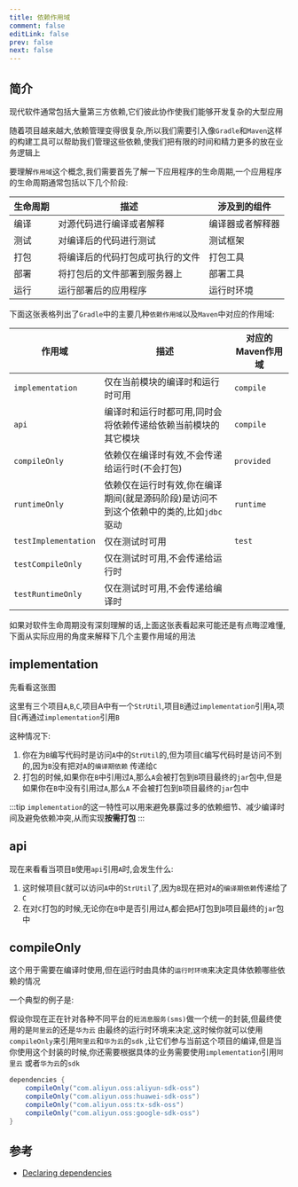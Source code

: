 ```yaml
---
title: 依赖作用域
comment: false
editLink: false
prev: false
next: false
---
```


<script setup lang="ts">
const images1 = [{src:'https://cdn.jsdelivr.net/gh/hhypygy/images@master/20231227/1.1cqg54mxo5eo.svg',alt:''}]
const images2 = [{src:'https://cdn.jsdelivr.net/gh/hhypygy/images@master/20231227/2.5tzampruofc0.svg',alt:''}]

</script>

## 简介

现代软件通常包括大量第三方依赖,它们彼此协作使我们能够开发复杂的大型应用

随着项目越来越大,依赖管理变得很复杂,所以我们需要引入像`Gradle`和`Maven`这样的构建工具可以帮助我们管理这些依赖,使我们把有限的时间和精力更多的放在业务逻辑上

要理解`作用域`这个概念,我们需要首先了解一下应用程序的生命周期,一个应用程序的生命周期通常包括以下几个阶段:

| 生命周期 | 描述               | 涉及到的组件   |
|------|------------------|----------|
| 编译   | 对源代码进行编译或者解释     | 编译器或者解释器 |
| 测试   | 对编译后的代码进行测试      | 测试框架     |
| 打包   | 将编译后的代码打包成可执行的文件 | 打包工具     |
| 部署   | 将打包后的文件部署到服务器上   | 部署工具     |
| 运行   | 运行部署后的应用程序       | 运行时环境    |

下面这张表格列出了`Gradle`中的主要几种`依赖作用域`以及`Maven`中对应的作用域:

| 作用域                  | 描述                                               | 对应的Maven作用域 |
|----------------------|--------------------------------------------------|-------------|
| `implementation`     | 仅在当前模块的编译时和运行时可用                                 | `compile`   |
| `api`                | 编译时和运行时都可用,同时会将依赖传递给依赖当前模块的其它模块                  | `compile`   |
| `compileOnly`        | 依赖仅在编译时有效,不会传递给运行时(不会打包)                         | `provided`  |
| `runtimeOnly`        | 依赖仅在运行时有效,你在编译期间(就是源码阶段)是访问不到这个依赖中的类的,比如`jdbc`驱动 | `runtime`   |
| `testImplementation` | 仅在测试时可用                                          | `test`      |
| `testCompileOnly`    | 仅在测试时可用,不会传递给运行时                                 |             |
| `testRuntimeOnly`    | 仅在测试时可用,不会传递给编译时                                 |             |

如果对软件生命周期没有深刻理解的话,上面这张表看起来可能还是有点晦涩难懂,下面从实际应用的角度来解释下几个主要作用域的用法

## implementation

先看看这张图

<ImageRenderer :value="images1" />

这里有三个项目`A`,`B`,`C`,项目A中有一个`StrUtil`,项目`B`通过`implementation`引用`A`,项目`C`再通过`implementation`引用`B`

这种情况下:

1. 你在为`B`编写代码时是访问`A`中的`StrUtil`的,但为项目`C`编写代码时是访问不到的,因为`B`没有把对`A`的`编译期依赖`
   传递给`C`
2. 打包的时候,如果你在`B`中引用过`A`,那么`A`会被打包到`B`项目最终的`jar`包中,但是如果你在`B`中没有引用过`A`,那么`A`
   不会被打包到`B`项目最终的`jar`包中

:::tip
`implementation`的这一特性可以用来避免暴露过多的依赖细节、减少编译时间及避免依赖冲突,从而实现**按需打包**
:::

## api

<ImageRenderer :value="images2" />

现在来看看当项目`B`使用`api`引用`A`时,会发生什么:

1. 这时候项目`C`就可以访问`A`中的`StrUtil`了,因为`B`现在把对`A`的`编译期依赖`传递给了`C`
2. 在对`C`打包的时候,无论你在`B`中是否引用过`A`,都会把`A`打包到`B`项目最终的`jar`包中

## compileOnly

这个用于需要在编译时使用,但在运行时由具体的`运行时环境`来决定具体依赖哪些依赖的情况

一个典型的例子是:

假设你现在正在针对各种不同平台的`短消息服务(sms)`做一个统一的封装,但最终使用的是`阿里云`的还是`华为云`
由最终的运行时环境来决定,这时候你就可以使用`compileOnly`来引用`阿里云`和`华为云`的`sdk`
,让它们参与当前这个项目的编译,但是当你使用这个封装的时候,你还需要根据具体的业务需要使用`implementation`引用`阿里云`
或者`华为云`的`sdk`


```gradle
dependencies {
    compileOnly("com.aliyun.oss:aliyun-sdk-oss")
    compileOnly("com.aliyun.oss:huawei-sdk-oss")
    compileOnly("com.aliyun.oss:tx-sdk-oss")
    compileOnly("com.aliyun.oss:google-sdk-oss")
}
```

## 参考

* [Declaring dependencies](https://docs.gradle.org/current/userguide/declaring_dependencies.html)
